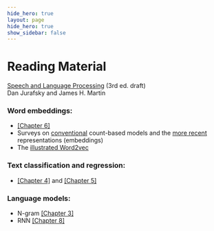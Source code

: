 ```yaml
---
hide_hero: true
layout: page
hide_hero: true
show_sidebar: false
---
```


# Reading Material

[Speech and Language Processing](https://web.stanford.edu/~jurafsky/slp3/) (3rd ed. draft)<br>
Dan Jurafsky and James H. Martin


### Word embeddings:
* [[Chapter 6]](https://web.stanford.edu/~jurafsky/slp3/6.pdf) 
* Surveys on [conventional](https://arxiv.org/pdf/1003.1141) count-based models and the [more recent](https://jair.org/index.php/jair/article/download/11259/26454/) representations (embeddings)
* The [illustrated Word2vec](https://jalammar.github.io/illustrated-word2vec/)

### Text classification and regression:
* [[Chapter 4]](https://web.stanford.edu/~jurafsky/slp3/4.pdf) and [[Chapter 5]](https://web.stanford.edu/~jurafsky/slp3/5.pdf)


### Language models:
* N-gram [[Chapter 3]](https://web.stanford.edu/~jurafsky/slp3/3.pdf)
* RNN [[Chapter 8]](https://web.stanford.edu/~jurafsky/slp3/7.pdf)





